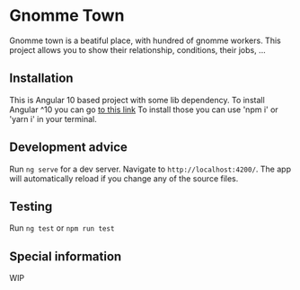 # Gnomme Town

Gnomme town is a beatiful place, with hundred of gnomme workers. This project allows you to show their relationship, conditions, their jobs, ...

## Installation

This is Angular 10 based project with some lib dependency.
To install Angular ^10 you can go [to this link](https://angular.io/guide/setup-local)
To install those you can use 'npm i' or 'yarn i' in your terminal.

## Development advice

Run `ng serve` for a dev server. Navigate to `http://localhost:4200/`. The app will automatically reload if you change any of the source files.

## Testing

Run `ng test` or `npm run test`

## Special information

WIP
